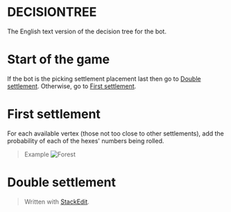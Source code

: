 # DECISIONTREE
The English text version of the decision tree for the bot.

# Start of the game
If the bot is the picking settlement placement last then go to [Double settlement](#double-settlement). Otherwise, go to [First settlement](#first-settlement).

# First settlement
For each available vertex (those not too close to other settlements), add the probability of each of the hexes' numbers being rolled.
> Example
![Forest](https://drive.google.com/uc?id=1CpnCd98VNFQSrKjeulwiR4AymNAAqxdr)

# Double settlement



> Written with [StackEdit](https://stackedit.io/).
<!--stackedit_data:
eyJoaXN0b3J5IjpbLTE1NDM2OTI2MTMsMTUzMzg2MDUwMSwtMT
k5NDU3MjEzOSwxMTkzNzk5NjM2LDE0ODI0NDU2NywtMTM3MzIy
OTMzNV19
-->